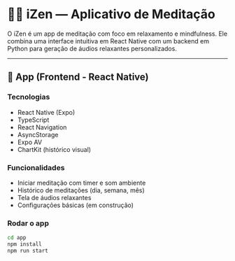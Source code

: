 # 🧘‍♀️ iZen — Aplicativo de Meditação

O iZen é um app de meditação com foco em relaxamento e mindfulness. Ele combina uma interface intuitiva em React Native com um backend em Python para geração de áudios relaxantes personalizados.

---

## 📱 App (Frontend - React Native)

### Tecnologias

- React Native (Expo)
- TypeScript
- React Navigation
- AsyncStorage
- Expo AV
- ChartKit (histórico visual)

### Funcionalidades

- Iniciar meditação com timer e som ambiente
- Histórico de meditações (dia, semana, mês)
- Tela de áudios relaxantes
- Configurações básicas (em construção)

### Rodar o app

```bash
cd app
npm install
npm run start
